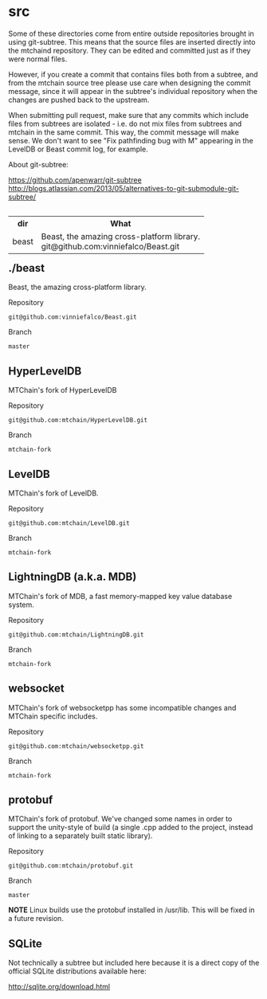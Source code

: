 # src

Some of these directories come from entire outside repositories brought in
using git-subtree. This means that the source files are inserted directly
into the mtchaind repository. They can be edited and committed just as if they
were normal files.

However, if you create a commit that contains files both from a
subtree, and from the mtchain source tree please use care when designing
the commit message, since it will appear in the subtree's individual
repository when the changes are pushed back to the upstream.

When submitting pull request, make sure that any commits which include
files from subtrees are isolated - i.e. do not mix files from subtrees
and mtchain in the same commit. This way, the commit message will make
sense. We don't want to see "Fix pathfinding bug with M" appearing
in the LevelDB or Beast commit log, for example.

About git-subtree:

https://github.com/apenwarr/git-subtree <br>
http://blogs.atlassian.com/2013/05/alternatives-to-git-submodule-git-subtree/ <br>

<table align=left><tr>
<th>dir</th>
<th>What</th>
</tr><tr>
<td>beast</td>
<td>Beast, the amazing cross-platform library.<br>
    git@github.com:vinniefalco/Beast.git
</td>
</tr></table>

## ./beast

Beast, the amazing cross-platform library.

Repository <br>
```
git@github.com:vinniefalco/Beast.git
```
Branch
```
master
```

## HyperLevelDB

MTChain's fork of HyperLevelDB

Repository <br>
```
git@github.com:mtchain/HyperLevelDB.git
```
Branch
```
mtchain-fork
```

## LevelDB

MTChain's fork of LevelDB.

Repository <br>
```
git@github.com:mtchain/LevelDB.git
```
Branch
```
mtchain-fork
```

## LightningDB (a.k.a. MDB)

MTChain's fork of MDB, a fast memory-mapped key value database system.

Repository <br>
```
git@github.com:mtchain/LightningDB.git
```
Branch
```
mtchain-fork
```

## websocket

MTChain's fork of websocketpp has some incompatible changes and MTChain specific includes.

Repository
```
git@github.com:mtchain/websocketpp.git
```
Branch
```
mtchain-fork
```

## protobuf

MTChain's fork of protobuf. We've changed some names in order to support the
unity-style of build (a single .cpp added to the project, instead of
linking to a separately built static library).

Repository
```
git@github.com:mtchain/protobuf.git
```
Branch
```
master
```

**NOTE** Linux builds use the protobuf installed in /usr/lib. This will be
fixed in a future revision.

## SQLite

Not technically a subtree but included here because it is a direct
copy of the official SQLite distributions available here:

http://sqlite.org/download.html

